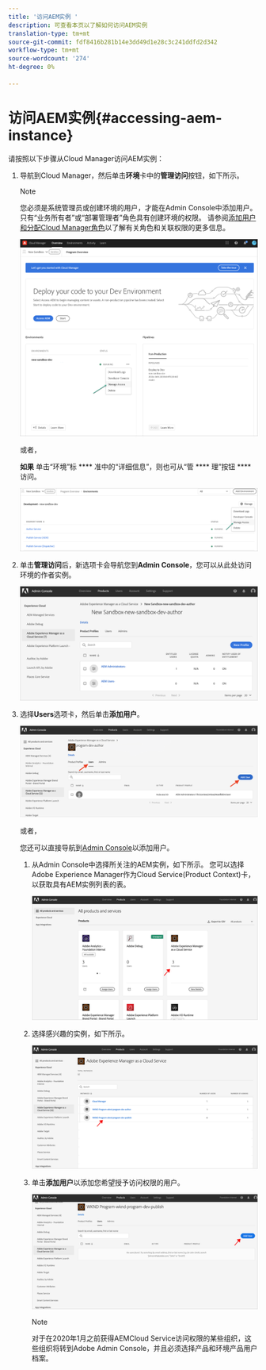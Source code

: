 ```yaml
---
title: '访问AEM实例 '
description: 可查看本页以了解如何访问AEM实例
translation-type: tm+mt
source-git-commit: fdf8416b281b14e3dd49d1e28c3c241ddfd2d342
workflow-type: tm+mt
source-wordcount: '274'
ht-degree: 0%

---
```



# 访问AEM实例{#accessing-aem-instance}

请按照以下步骤从Cloud Manager访问AEM实例：

1. 导航到Cloud Manager，然后单击&#x200B;**环境**&#x200B;卡中的&#x200B;**管理访问**&#x200B;按钮，如下所示。

   >[!NOTE]
   >您必须是系统管理员或创建环境的用户，才能在Admin Console中添加用户。 只有“业务所有者”或“部署管理者”角色具有创建环境的权限。 请参阅[添加用户和分配Cloud Manager角色](/help/onboarding/what-is-required/add-users-assign-cm-roles.md)以了解有关角色和关联权限的更多信息。

   ![](/help/onboarding/getting-access-to-aem-in-cloud/assets/sys-admin6.png)

   或者，

   **如果** 单击“环境”标 **** 准中的“详细信息”，则也可从“管 **** 理”按钮 **** 访问。

   ![](/help/onboarding/getting-access-to-aem-in-cloud/assets/sys-admin4.png)


1. 单击&#x200B;**管理访问**&#x200B;后，新选项卡会导航您到&#x200B;**Admin Console**，您可以从此处访问环境的作者实例。

   ![](/help/onboarding/getting-access-to-aem-in-cloud/assets/sys-admin-2.png)

1. 选择&#x200B;**Users**&#x200B;选项卡，然后单击&#x200B;**添加用户**。

   ![](/help/onboarding/what-is-required/assets/admin-console-5.png)



   或者，

   您还可以直接导航到[Admin Console](https://adminconsole.adobe.com)以添加用户。

   1. 从Admin Console中选择所关注的AEM实例，如下所示。 您可以选择Adobe Experience Manager作为Cloud Service(Product Context)卡，以获取具有AEM实例列表的表。

      ![](/help/onboarding/what-is-required/assets/admin-console-6.png)

   1. 选择感兴趣的实例，如下所示。

      ![](/help/onboarding/what-is-required/assets/admin-console-7.png)


   1. 单击&#x200B;**添加用户**&#x200B;以添加您希望授予访问权限的用户。

      ![](/help/onboarding/what-is-required/assets/admin-console-8.png)

      >[!NOTE]
      >对于在2020年1月之前获得AEMCloud Service访问权限的某些组织，这些组织将转到Adobe Admin Console，并且必须选择产品和环境产品用户档案。

